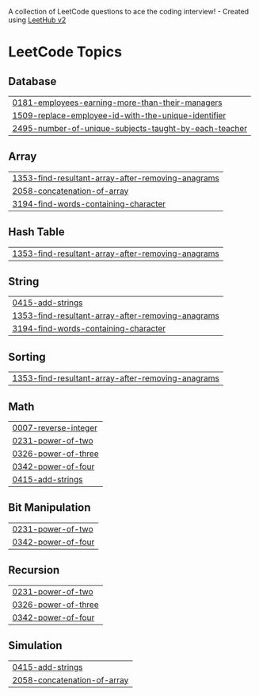 A collection of LeetCode questions to ace the coding interview! - Created using [LeetHub v2](https://github.com/arunbhardwaj/LeetHub-2.0)
<!---LeetCode Topics Start-->
# LeetCode Topics
## Database
|  |
| ------- |
| [0181-employees-earning-more-than-their-managers](https://github.com/rinsh4dd/leetcode/tree/master/0181-employees-earning-more-than-their-managers) |
| [1509-replace-employee-id-with-the-unique-identifier](https://github.com/rinsh4dd/leetcode/tree/master/1509-replace-employee-id-with-the-unique-identifier) |
| [2495-number-of-unique-subjects-taught-by-each-teacher](https://github.com/rinsh4dd/leetcode/tree/master/2495-number-of-unique-subjects-taught-by-each-teacher) |
## Array
|  |
| ------- |
| [1353-find-resultant-array-after-removing-anagrams](https://github.com/rinsh4dd/leetcode/tree/master/1353-find-resultant-array-after-removing-anagrams) |
| [2058-concatenation-of-array](https://github.com/rinsh4dd/leetcode/tree/master/2058-concatenation-of-array) |
| [3194-find-words-containing-character](https://github.com/rinsh4dd/leetcode/tree/master/3194-find-words-containing-character) |
## Hash Table
|  |
| ------- |
| [1353-find-resultant-array-after-removing-anagrams](https://github.com/rinsh4dd/leetcode/tree/master/1353-find-resultant-array-after-removing-anagrams) |
## String
|  |
| ------- |
| [0415-add-strings](https://github.com/rinsh4dd/leetcode/tree/master/0415-add-strings) |
| [1353-find-resultant-array-after-removing-anagrams](https://github.com/rinsh4dd/leetcode/tree/master/1353-find-resultant-array-after-removing-anagrams) |
| [3194-find-words-containing-character](https://github.com/rinsh4dd/leetcode/tree/master/3194-find-words-containing-character) |
## Sorting
|  |
| ------- |
| [1353-find-resultant-array-after-removing-anagrams](https://github.com/rinsh4dd/leetcode/tree/master/1353-find-resultant-array-after-removing-anagrams) |
## Math
|  |
| ------- |
| [0007-reverse-integer](https://github.com/rinsh4dd/leetcode/tree/master/0007-reverse-integer) |
| [0231-power-of-two](https://github.com/rinsh4dd/leetcode/tree/master/0231-power-of-two) |
| [0326-power-of-three](https://github.com/rinsh4dd/leetcode/tree/master/0326-power-of-three) |
| [0342-power-of-four](https://github.com/rinsh4dd/leetcode/tree/master/0342-power-of-four) |
| [0415-add-strings](https://github.com/rinsh4dd/leetcode/tree/master/0415-add-strings) |
## Bit Manipulation
|  |
| ------- |
| [0231-power-of-two](https://github.com/rinsh4dd/leetcode/tree/master/0231-power-of-two) |
| [0342-power-of-four](https://github.com/rinsh4dd/leetcode/tree/master/0342-power-of-four) |
## Recursion
|  |
| ------- |
| [0231-power-of-two](https://github.com/rinsh4dd/leetcode/tree/master/0231-power-of-two) |
| [0326-power-of-three](https://github.com/rinsh4dd/leetcode/tree/master/0326-power-of-three) |
| [0342-power-of-four](https://github.com/rinsh4dd/leetcode/tree/master/0342-power-of-four) |
## Simulation
|  |
| ------- |
| [0415-add-strings](https://github.com/rinsh4dd/leetcode/tree/master/0415-add-strings) |
| [2058-concatenation-of-array](https://github.com/rinsh4dd/leetcode/tree/master/2058-concatenation-of-array) |
<!---LeetCode Topics End-->